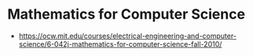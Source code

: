 # Mathematics for Computer Science
- https://ocw.mit.edu/courses/electrical-engineering-and-computer-science/6-042j-mathematics-for-computer-science-fall-2010/
